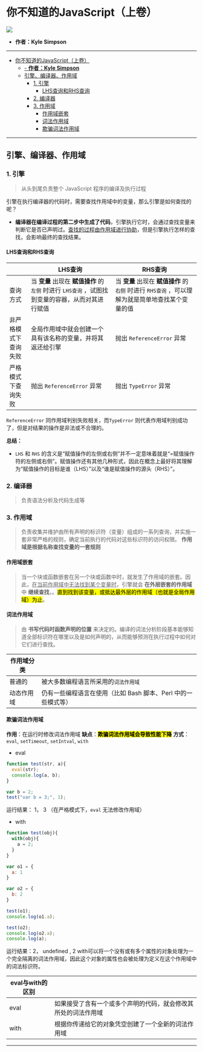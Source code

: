 # 你不知道的JavaScript（上卷）

![](http://md.raizo.club/你不知道的JavaScript上卷封面.png)
- **作者：Kyle Simpson** 
---

- [你不知道的JavaScript（上卷）](#你不知道的javascript上卷)
  - [- **作者：Kyle Simpson**](#--作者kyle-simpson)
  - [引擎、编译器、作用域](#引擎编译器作用域)
    - [1. 引擎](#1-引擎)
      - [LHS查询和RHS查询](#lhs查询和rhs查询)
    - [2. 编译器](#2-编译器)
    - [3. 作用域](#3-作用域)
      - [作用域嵌套](#作用域嵌套)
      - [词法作用域](#词法作用域)
      - [欺骗词法作用域](#欺骗词法作用域)
---

## 引擎、编译器、作用域

### 1. 引擎
>从头到尾负责整个 JavaScript 程序的编译及执行过程

引擎在执行编译器的代码时，需要查找作用域中的变量，那么引擎是如何查找的呢？
- __编译器在编译过程的第二步中生成了代码__，引擎执行它时，会通过查找变量来判断它是否已声明过。<u>查找的过程由作用域进行协助</u>，但是引擎执行怎样的查找，会影响最终的查找结果。

#### LHS查询和RHS查询


|   |LHS查询|RHS查询|
|---|---|---|
|查询方式|当 **变量** 出现在 **赋值操作** 的 `左侧` 时进行 `LHS查询` ，试图找到变量的容器，从而对其进行赋值|当 **变量** 出现在 **赋值操作** 的 `右侧` 时进行 `RHS查询` ，可以理解为就是简单地查找某个变量的值|
|非严格模式下查询失败|全局作用域中就会创建一个具有该名称的变量，并将其返还给引擎|抛出  `ReferenceError` 异常|
|严格模式下查询失败|抛出 `ReferenceError` 异常|抛出 `TypeError` 异常|

`ReferenceError` 同作用域判别失败相关，而`TypeError` 则代表作用域判别成功了，但是对结果的操作是非法或不合理的。

**总结：**
- `LHS` 和 `RHS` 的含义是“赋值操作的左侧或右侧”并不一定意味着就是“=赋值操作符的左侧或右侧”。赋值操作还有其他几种形式，因此在概念上最好将其理解为“赋值操作的目标是谁（LHS）”以及“谁是赋值操作的源头（RHS）”。


### 2. 编译器
>负责语法分析及代码生成等


### 3. 作用域
>负责收集并维护由所有声明的标识符（变量）组成的一系列查询，并实施一套非常严格的规则，确定当前执行的代码对这些标识符的访问权限。
**作用域是根据名称查找变量的一套规则**


#### 作用域嵌套
>当一个块或函数嵌套在另一个块或函数中时，就发生了作用域的嵌套。因此，<u>在当前作用域中无法找到某个变量时</u>，引擎就会 **在外层嵌套的作用域** 中 **继续查找**，。<mark>直到找到该变量，或抵达最外层的作用域（也就是全局作用域）为止</mark>。


#### 词法作用域
>由 **书写代码时函数声明的位置** 来决定的。编译的词法分析阶段基本能够知道全部标识符在哪里以及是如何声明的，从而能够预测在执行过程中如何对它们进行查找。

|作用域分类||
|---|---|
|普通的|被大多数编程语言所采用的`词法作用域`|
|动态作用域|仍有一些编程语言在使用（比如 Bash 脚本、Perl 中的一些模式等）|


#### 欺骗词法作用域
**作用**：在运行时修改词法作用域
**缺点**：**<mark>欺骗词法作用域会导致性能下降</mark>**
**方式**：`eval`, `setTimeout`, `setIntval`, `with`

- eval

```javascript
function test(str, a){
  eval(str);
  console.log(a, b);
}

var b = 2;
test("var b = 3;", 1);
```
运行结果： 1， 3 （在严格模式下，`eval` 无法修改作用域）

- with
```javascript
function test(obj){
  with(obj){
    a = 2;
  }
}

var o1 = {
  a: 1
}

var o2 = {
  b: 2
}

test(o1);
console.log(o1.a);

test(o2);
console.log(o2.a);
console.log(a);
```
运行结果：2， undefined  , 2
with可以将一个没有或有多个属性的对象处理为一个完全隔离的词法作用域，因此这个对象的属性也会被处理为定义在这个作用域中的词法标识符。

|eval与with的区别||
|---|---|
|eval|如果接受了含有一个或多个声明的代码，就会修改其所处的词法作用域|
|with|根据你传递给它的对象凭空创建了一个全新的词法作用域|

---


